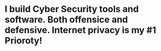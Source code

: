 # I build Cyber Security tools and software. Both offensice and defensive. Internet privacy is my #1 Prioroty!
